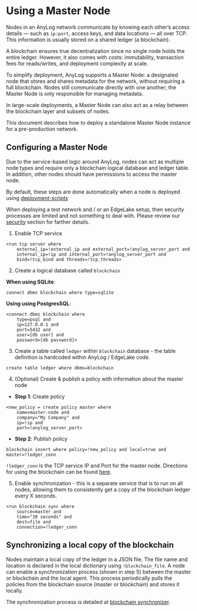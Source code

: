 # Using a Master Node

Nodes in an AnyLog network communicate by knowing each other’s access details — such as `ip:port`, access keys, and data 
locations — all over TCP. This information is usually stored on a shared ledger (a blockchain).

A blockchain ensures true decentralization since no single node holds the entire ledger. However, it also comes with 
costs: immutability, transaction fees for reads/writes, and deployment complexity at scale.

To simplify deployment, AnyLog supports a Master Node: a designated node that stores and shares metadata for the network, 
without requiring a full blockchain. Nodes still communicate directly with one another; the Master Node is only 
responsible for managing metadata.

In large-scale deployments, a Master Node can also act as a relay between the blockchain layer and subsets of nodes.

This document describes how to deploy a standalone Master Node instance for a pre-production network.

## Configuring a Master Node

Due to the service-based logic around AnyLog, nodes can act as multiple node types and require only a blockchain logical 
database and ledger table. In addition, other nodes should have permissions to access the master node. 

By default, these steps are done automatically when a node is deployed using [deployment-scripts](https://github.com/AnyLog-co/deployment-scripts)

When deploying a test network and / or an EdgeLake setup, then security processes are limited and not something to deal 
with. Please review our [security]() section for farther details.

1. Enable TCP service 
```anylog
<run tcp server where 
    external_ip=!external_ip and external_port=!anylog_server_port and 
    internal_ip=!ip and internal_port=!anylog_server_port and 
    bind=!tcp_bind and threads=!tcp_threads> 
```

2. Create a logical database called `blockchain`

**When using SQLite**:
```anylog 
connect dbms blockchain where type=sqlite
```


**Using using PostgresSQL**:
```anylog 
<connect dbms blockchain where 
    type=psql and 
    ip=127.0.0.1 and 
    port=5432 and 
    user=[db user] and 
    password=[db password]>
```

3. Create a table called `ledger` within `blockchain` database - the table definition is hardcoded within AnyLog / EdgeLake code. 
```anylog
create table ledger where dbms=blockchain
```

4. (Optional) Create & publish a policy with information about the master node 
* **Step 1**: Create policy 
```anylog
<new_policy = create policy master where 
    name=master-node and 
    company="My Company" and 
    ip=!ip and 
    port=!anylog_server_port>
```

* **Step 2**: Publish policy
```anylog
blockchain insert where policy=!new_policy and local=true and master=!ledger_conn
```
`!ledger_conn` is the TCP service IP and Port for the master node. Directions for using the blockchain can be found [here]().

5. Enable synchronization - this is a separate service that is to run on all nodes, allowing them to consistently get a 
copy of the blockchain ledger every X seconds.
```anylog
<run blockchain sync where 
    source=master and 
    time="30 seconds" and 
    dest=file and
    connection=!ledger_conn
```

## Synchronizing a local copy of the blockchain

Nodes maintain a local copy of the ledger in a JSON file. The file name and location is declared in the local
dictionary using `!blockchain_file`. A node can enable a synchronization process (shown in step 5) between the master or 
blockchain and the local agent. This process periodically pulls the policies from the blockchain source (master or 
blockchain) and stores it locally. 

The synchronization process is detailed at [blockchain synchronizer]().  
